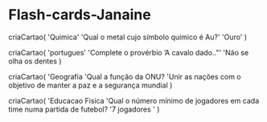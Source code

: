 # Flash-cards-Janaine 
criaCartao(
    'Química'
    'Qual o metal cujo símbolo químico é Au?'
    'Ouro'
)

criaCartao(
    'portugues'
    'Complete o provérbio ’A cavalo dado..”'
    'Não se olha os dentes
)

criaCartao(
    'Geografia
    'Qual a função da ONU?
    'Unir as nações com o objetivo de manter a paz e a segurança mundial
)

criaCartao(
    'Educacao Fisica
    'Qual o número mínimo de jogadores em cada time numa partida de futebol?
    '7 jogadores
'
)